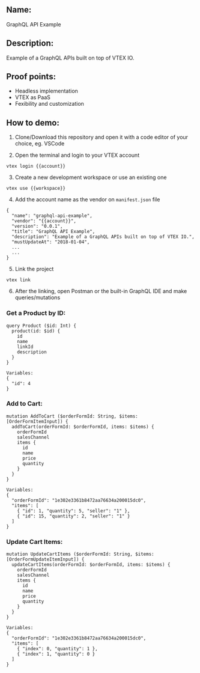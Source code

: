 ## Name:
GraphQL API Example

## Description:
Example of a GraphQL APIs built on top of VTEX IO.


## Proof points:
- Headless implementation
- VTEX as PaaS
- Fexibility and customization

## How to demo:

1. Clone/Download this repository and open it with a code editor of your choice, eg. VSCode

2. Open the terminal and login to your VTEX account

```
vtex login {{account}}
```

3. Create a new development workspace or use an existing one

```
vtex use {{workspace}}
```

4. Add the account name as the vendor on `manifest.json` file

```
{
  "name": "graphql-api-example",
  "vendor": "{{account}}",
  "version": "0.0.1",
  "title": "GraphQL API Example",
  "description": "Example of a GraphQL APIs built on top of VTEX IO.",
  "mustUpdateAt": "2018-01-04",
  ...
  ...
}
```

5. Link the project

```
vtex link
```

6. After the linking, open Postman or the built-in GraphQL IDE and make queries/mutations

### Get a Product by ID:
```
query Product ($id: Int) {
  product(id: $id) {
    id
    name
    linkId
    description
  }
}

Variables:
{
  "id": 4
}
```

### Add to Cart:
```
mutation AddToCart ($orderFormId: String, $items: [OrderFormItemInput]) {
  addToCart(orderFormId: $orderFormId, items: $items) {
    orderFormId
    salesChannel
    items {
      id
      name
      price
      quantity
    }
  }
}

Variables:
{
  "orderFormId": "1e302e3361b8472aa76634a200015dc0",
  "items": [
    { "id": 1, "quantity": 5, "seller": "1" },
    { "id": 15, "quantity": 2, "seller": "1" }
  ]
}
```

### Update Cart Items:
```
mutation UpdateCartItems ($orderFormId: String, $items: [OrderFormUpdateItemInput]) {
  updateCartItems(orderFormId: $orderFormId, items: $items) {
    orderFormId
    salesChannel
    items {
      id
      name
      price
      quantity
    }
  }
}

Variables:
{
  "orderFormId": "1e302e3361b8472aa76634a200015dc0",
  "items": [
    { "index": 0, "quantity": 1 },
    { "index": 1, "quantity": 0 }
  ]
}
```